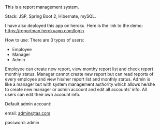 This is a report management system.

Stack: JSP, Spring Boot 2, Hibernate, mySQL.

I have also deployed this app on heroku.
Here is the link to the demo: https://reportman.herokuapp.com/login.

How to use: 
There are 3 types of users:
- Employee
- Manager
- Admin

Employee can create new report, view monthy report list and check report monthly status.
Manager cannot create new report but can read reports of every employee and view his/her report list and monthly status.
Admin is like a manager but with system management authority which allows he/she to create new manager or admin account and edit all accounts' info.
All users can edit their own account info.

Default admin account: 

email: admin@tas.com

password: admin
